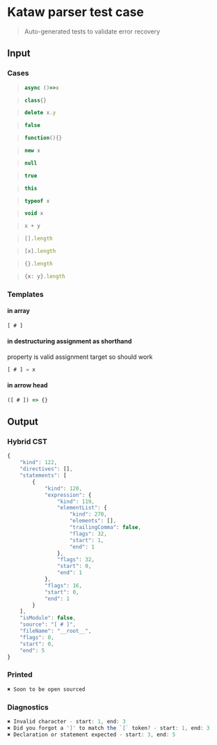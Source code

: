 # Kataw parser test case

> Auto-generated tests to validate error recovery
>

## Input

### Cases


> `````js
> async ()=>x
> `````

> `````js
> class{}
> `````

> `````js
> delete x.y
> `````

> `````js
> false
> `````

> `````js
> function(){}
> `````

> `````js
> new x
> `````

> `````js
> null
> `````

> `````js
> true
> `````

> `````js
> this
> `````

> `````js
> typeof x
> `````

> `````js
> void x
> `````

> `````js
> x + y
> `````

> `````js
> [].length
> `````

> `````js
> [x].length
> `````

> `````js
> {}.length
> `````

> `````js
> {x: y}.length
> `````

### Templates

#### in array

`````js
[ # ]
`````

#### in destructuring assignment as shorthand

property is valid assignment target so should work

`````js
[ # ] = x
`````

#### in arrow head

`````js
([ # ]) => {}
`````

## Output

### Hybrid CST

```javascript
{
    "kind": 122,
    "directives": [],
    "statements": [
        {
            "kind": 120,
            "expression": {
                "kind": 119,
                "elementList": {
                    "kind": 270,
                    "elements": [],
                    "trailingComma": false,
                    "flags": 32,
                    "start": 1,
                    "end": 1
                },
                "flags": 32,
                "start": 0,
                "end": 1
            },
            "flags": 16,
            "start": 0,
            "end": 1
        }
    ],
    "isModule": false,
    "source": "[ # ]",
    "fileName": "__root__",
    "flags": 0,
    "start": 0,
    "end": 5
}
```

### Printed

```javascript
✖ Soon to be open sourced
```

### Diagnostics

```javascript
✖ Invalid character - start: 1, end: 3
✖ Did you forgot a ']' to match the `[` token? - start: 1, end: 3
✖ Declaration or statement expected - start: 3, end: 5

```

